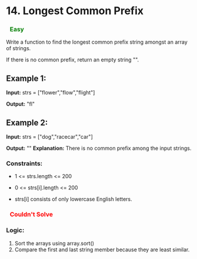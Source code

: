 

# 14. Longest Common Prefix
### <span style="color: green; margin-left:10px">**Easy**</span>


Write a function to find the longest common prefix string amongst an array of strings.

If there is no common prefix, return an empty string "".

## Example 1:

**Input:** strs = ["flower","flow","flight"]

**Output:** "fl"

## Example 2:

**Input:** strs = ["dog","racecar","car"]

**Output:** ""
**Explanation:** There is no common prefix among the input strings.

### Constraints:

* 1 <= strs.length <= 200

* 0 <= strs[i].length <= 200

* strs[i] consists of only lowercase English letters.

### <span style="color: Red; margin-left:10px; text-weight:400;">**Couldn't Solve**</span>

### Logic:
1. Sort the arrays using array.sort()
2. Compare the first and last string member because they are least similar.
